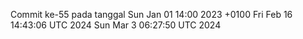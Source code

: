 Commit ke-55 pada tanggal Sun Jan 01 14:00 2023 +0100
Fri Feb 16 14:43:06 UTC 2024
Sun Mar  3 06:27:50 UTC 2024
